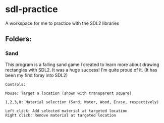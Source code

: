 # sdl-practice
A workspace for me to practice with the SDL2 libraries

## Folders:

### Sand
This program is a falling sand game I created to learn more about drawing rectangles with SDL2. It was a huge success! I'm quite proud of it. (It has been my first foray into SDL2)
```
Controls:

Mouse: Target a location (shown with transparent square)

1,2,3,0: Material selection (Sand, Water, Wood, Erase, respectively)

Left click: Add selected material at targeted location
Right click: Remove material at targeted location
```
